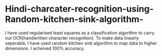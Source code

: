 # Hindi-charcater-recognition-using-Random-kitchen-sink-algorithm-
I have used regularised least squares as a classification algorithm to carry out OCR(handwritten character recognition). To make data linearly seperable, I have used random kitchen sink algorithm to map data to higher dimensions. I acheived 100% accuracy. 
